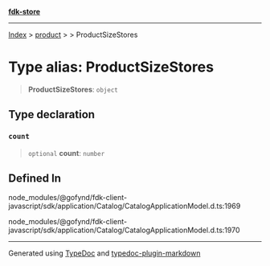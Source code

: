 [**fdk-store**](../../../README.md)
***

[Index](../../../API.md) > [product](../../README.md) > [<internal>](../README.md) > ProductSizeStores

# Type alias: ProductSizeStores

> **ProductSizeStores**: `object`

## Type declaration

### `count`

> `optional` **count**: `number`

## Defined In

node\_modules/@gofynd/fdk-client-javascript/sdk/application/Catalog/CatalogApplicationModel.d.ts:1969

node\_modules/@gofynd/fdk-client-javascript/sdk/application/Catalog/CatalogApplicationModel.d.ts:1970

***
Generated using [TypeDoc](https://typedoc.org/) and [typedoc-plugin-markdown](https://www.npmjs.com/package/typedoc-plugin-markdown)
